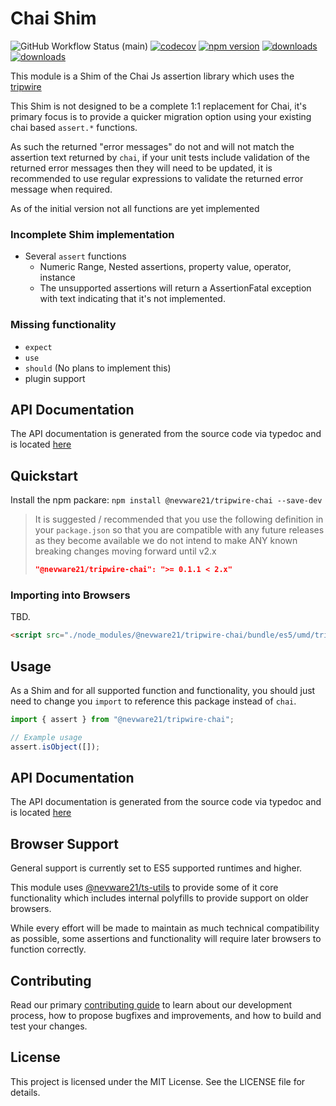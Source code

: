 # Chai Shim

![GitHub Workflow Status (main)](https://img.shields.io/github/actions/workflow/status/nevware21/tripwire/ci.yml?branch=main)
[![codecov](https://codecov.io/gh/nevware21/tripwire/graph/badge.svg?token=I9mMGSvfkk)](https://codecov.io/gh/nevware21/tripwire)
[![npm version](https://badge.fury.io/js/%40nevware21%2Ftripwire-chai.svg)](https://badge.fury.io/js/%40nevware21%2Ftripwire-chai)
[![downloads](https://img.shields.io/npm/dt/%40nevware21/tripwire-chai.svg)](https://www.npmjs.com/package/%40nevware21/tripwire-chai)
[![downloads](https://img.shields.io/npm/dm/%40nevware21/tripwire-chai.svg)](https://www.npmjs.com/package/%40nevware21/tripwire-chai)

This module is a Shim of the Chai Js assertion library which uses the [tripwire](https://github.com/nevware21/tripwire)

This Shim is not designed to be a complete 1:1 replacement for Chai, it's primary focus is to provide a quicker migration option using your existing chai based `assert.*` functions.

As such the returned "error messages" do not and will not match the assertion text returned by `chai`, if your unit tests include validation of the returned error messages then they will need to be updated, it is recommended to use regular expressions to validate the returned error message when required.

As of the initial version not all functions are yet implemented

### Incomplete Shim implementation

- Several `assert` functions
  - Numeric Range, Nested assertions, property value, operator, instance
  - The unsupported assertions will return a AssertionFatal exception with text indicating that it's not implemented.

### Missing functionality

- `expect`
- `use`
- `should` (No plans to implement this)
- plugin support

## API Documentation

The API documentation is generated from the source code via typedoc and is located [here](https://nevware21.github.io/tripwire/index.html)

## Quickstart

Install the npm packare: `npm install @nevware21/tripwire-chai --save-dev`

> It is suggested / recommended that you use the following definition in your `package.json` so that you are compatible with any future releases as they become available
> we do not intend to make ANY known breaking changes moving forward until v2.x 
> ```json
> "@nevware21/tripwire-chai": ">= 0.1.1 < 2.x"
> ```

### Importing into Browsers

TBD. 

```html
<script src="./node_modules/@nevware21/tripwire-chai/bundle/es5/umd/tripwire-chai.min.js"></script>
```


## Usage

As a Shim and for all supported function and functionality, you should just need to change you `import` to reference this package instead of `chai`.

```typescript
import { assert } from "@nevware21/tripwire-chai";

// Example usage
assert.isObject([]);
```
## API Documentation

The API documentation is generated from the source code via typedoc and is located [here](https://nevware21.github.io/tripwire/index.html)

## Browser Support

General support is currently set to ES5 supported runtimes and higher.

This module uses [@nevware21/ts-utils](https://github.com/nevware21/ts-utils) to provide some of it core functionality which includes internal polyfills to provide support on older browsers.

While every effort will be made to maintain as much technical compatibility as possible, some assertions and functionality will require later browsers to function correctly.

## Contributing

Read our primary [contributing guide](https://github.com/nevware21/tripwire/blob/main/CONTRIBUTING.md) to learn about our development process, how to propose bugfixes and improvements, and how to build and test your changes.

## License

This project is licensed under the MIT License. See the LICENSE file for details.